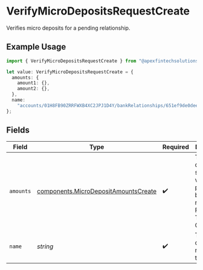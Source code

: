 # VerifyMicroDepositsRequestCreate

Verifies micro deposits for a pending relationship.

## Example Usage

```typescript
import { VerifyMicroDepositsRequestCreate } from "@apexfintechsolutions/ascend-sdk/models/components";

let value: VerifyMicroDepositsRequestCreate = {
  amounts: {
    amount1: {},
    amount2: {},
  },
  name:
    "accounts/01H8FB90ZRRFWXB4XC2JPJ1D4Y/bankRelationships/651ef9de0dee00240813e60e",
};
```

## Fields

| Field                                                                                        | Type                                                                                         | Required                                                                                     | Description                                                                                  | Example                                                                                      |
| -------------------------------------------------------------------------------------------- | -------------------------------------------------------------------------------------------- | -------------------------------------------------------------------------------------------- | -------------------------------------------------------------------------------------------- | -------------------------------------------------------------------------------------------- |
| `amounts`                                                                                    | [components.MicroDepositAmountsCreate](../../models/components/microdepositamountscreate.md) | :heavy_check_mark:                                                                           | The micro deposits sent to verify a pending bank relationship. FOR TESTING ONLY!             |                                                                                              |
| `name`                                                                                       | *string*                                                                                     | :heavy_check_mark:                                                                           | The name of the relationship to verify.                                                      | accounts/01H8FB90ZRRFWXB4XC2JPJ1D4Y/bankRelationships/651ef9de0dee00240813e60e               |